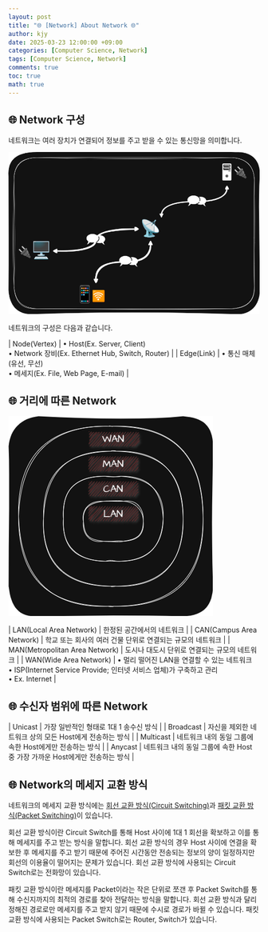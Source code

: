 ```yaml
---
layout: post
title: "🌐 [Network] About Network 🌐"
author: kjy
date: 2025-03-23 12:00:00 +09:00
categories: [Computer Science, Network]
tags: [Computer Science, Network]
comments: true
toc: true
math: true
---
```


## 🌐 Network 구성

네트워크는 여러 장치가 연결되어 정보를 주고 받을 수 있는 통신망을 의미합니다.

![](../../assets/img/network/network_1.png)

네트워크의 구성은 다음과 같습니다.

| Node(Vertex) | • Host(Ex. Server, Client) <br/> • Network 장비(Ex. Ethernet Hub, Switch, Router) |
| Edge(Link) | • 통신 매체(유선, 무선) <br/> • 메세지(Ex. File, Web Page, E-mail) |

## 🌐 거리에 따른 Network

![](../../assets/img/network/network_2.png)

| LAN(Local Area Network) | 한정된 공간에서의 네트워크 |
| CAN(Campus Area Network) | 학교 또는 회사의 여러 건물 단위로 연결되는 규모의 네트워크 |
| MAN(Metropolitan Area Network) | 도시나 대도시 단위로 연결되는 규모의 네트워크 |
| WAN(Wide Area Network) | • 멀리 떨어진 LAN을 연결할 수 있는 네트워크 <br/> • ISP(Internet Service Provide; 인터넷 서비스 업체)가 구축하고 관리 <br/> • Ex. Internet |

## 🌐 수신자 범위에 따른 Network

| Unicast | 가장 일반적인 형태로 1대 1 송수신 방식 |
| Broadcast | 자신을 제외한 네트워크 상의 모든 Host에게 전송하는 방식 |
| Multicast | 네트워크 내의 동일 그룹에 속한 Host에게만 전송하는 방식 |
| Anycast | 네트워크 내의 동일 그룹에 속한 Host 중 가장 가까운 Host에게만 전송하는 방식 |

## 🌐 Network의 메세지 교환 방식

네트워크의 메세지 교환 방식에는 <u>회선 교환 방식(Circuit Switching)</u>과 <u>패킷 교환 방식(Packet Switching)</u>이 있습니다.

회선 교환 방식이란 Circuit Switch를 통해 Host 사이에 1대 1 회선을 확보하고 이를 통해 메세지를 주고 받는 방식을 말합니다. 회선 교환 방식의 경우 Host 사이에 연결을 확보한 후 메세지를 주고 받기 때문에 주어진 시간동안 전송되는 정보의 양이 일정하지만 회선의 이용율이 떨어지는 문제가 있습니다. 회선 교환 방식에 사용되는 Circuit Switch로는 전화망이 있습니다.

패킷 교환 방식이란 메세지를 Packet이라는 작은 단위로 쪼갠 후 Packet Switch를 통해 수신지까지의 최적의 경로를 찾아 전달하는 방식을 말합니다. 회선 교환 방식과 달리 정해진 경로로만 메세지를 주고 받지 않기 때문에 수시로 경로가 바뀔 수 있습니다. 패킷 교환 방식에 사용되는 Packet Switch로는 Router, Switch가 있습니다.
